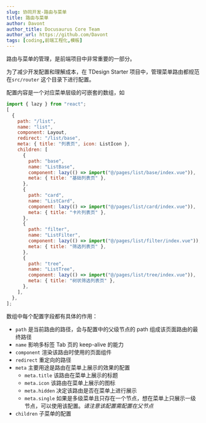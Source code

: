 ```yaml
---
slug: 协同开发-路由与菜单
title: 路由与菜单
author: Davont
author_title: Docusaurus Core Team
author_url: https://github.com/Davont
tags: [coding,前端工程化,模板]
---
```

路由与菜单的管理，是前端项目中非常重要的一部分。

为了减少开发配置和理解成本，在 TDesign Starter 项目中，管理菜单路由都规范在`src/router` 这个目录下进行配置。

配置内容是一个对应菜单层级的可嵌套的数组，如

```jsx
import { lazy } from "react";
[
  {
    path: "/list",
    name: "list",
    component: Layout,
    redirect: "/list/base",
    meta: { title: "列表页", icon: ListIcon },
    children: [
      {
        path: "base",
        name: "ListBase",
        component: lazy(() => import("@/pages/list/base/index.vue")),
        meta: { title: "基础列表页" },
      },
      {
        path: "card",
        name: "ListCard",
        component: lazy(() => import("@/pages/list/card/index.vue")),
        meta: { title: "卡片列表页" },
      },
      {
        path: "filter",
        name: "ListFilter",
        component: lazy(() => import("@/pages/list/filter/index.vue")),
        meta: { title: "筛选列表页" },
      },
      {
        path: "tree",
        name: "ListTree",
        component: lazy(() => import("@/pages/list/tree/index.vue")),
        meta: { title: "树状筛选列表页" },
      },
    ],
  },
];

```

数组中每个配置字段都有具体的作用：

*   `path` 是当前路由的路径，会与配置中的父级节点的 path 组成该页面路由的最终路径
*   `name` 影响多标签 Tab 页的 keep-alive 的能力
*   `component` 渲染该路由时使用的页面组件
*   `redirect` 重定向的路径
*   `meta` 主要用途是路由在菜单上展示的效果的配置
    *   `meta.title` 该路由在菜单上展示的标题
    *   `meta.icon` 该路由在菜单上展示的图标
    *   `meta.hidden` 决定该路由是否在菜单上进行展示
    *   `meta.single` 如果是多级菜单且只存在一个节点，想在菜单上只展示一级节点，可以使用该配置。_请注意该配置需配置在父节点_
*   `children` 子菜单的配置